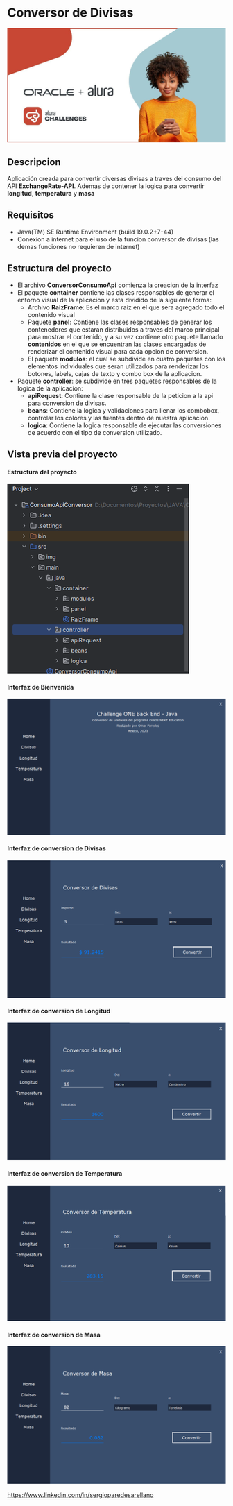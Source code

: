 # Conversor de Divisas
![Challenge Oracle Next Education + Alura Banner](https://raw.githubusercontent.com/EduardoUT/ConversorMoneda-ONE-Alura_Challenge/master/src/Imagenes/challengeImage.jpg)
## Descripcion
Aplicación creada para convertir diversas divisas a traves del consumo del API 
**ExchangeRate-API**. Ademas de contener la logica para convertir **longitud**, **temperatura** y **masa**

## Requisitos
- Java(TM) SE Runtime Environment (build 19.0.2+7-44)
- Conexion a internet para el uso de la funcion conversor de divisas (las demas funciones no requieren de internet)

## Estructura del proyecto
- El archivo **ConversorConsumoApi** comienza la creacion de la interfaz
- El paquete **container** contiene las clases responsables de generar el entorno visual de la aplicacion y esta dividido de la siguiente forma:   
    - Archivo **RaizFrame**: Es el marco raiz en el que sera agregado todo el contenido visual
    - Paquete **panel**: Contiene las clases responsables de generar los contenedores que estaran distribuidos a traves del marco principal para mostrar el contenido, y a su vez contiene otro paquete llamado **contenidos** en el que se encuentran las clases encargadas de renderizar el contenido visual para cada opcion de conversion.
    - El paquete **modulos**: el cual se subdivide en cuatro paquetes con los elementos individuales que seran utilizados para renderizar los botones, labels, cajas de texto y combo box de la aplicacion.
- Paquete **controller**: se subdivide en tres paquetes responsables de la logica de la aplicacion:
    - **apiRequest**: Contiene la clase responsable de la peticion a la api para conversion de divisas.
    - **beans**: Contiene la logica y validaciones para llenar los combobox, controlar los colores y las fuentes dentro de nuestra aplicacion.
    - **logica**: Contiene la logica responsable de ejecutar las conversiones de acuerdo con el tipo de conversion utilizado.

## Vista previa del proyecto

#### Estructura del proyecto
![Vista Previa Estructura Del Proyecto](./src/img/01Estructura_proyecto.png)
#### Interfaz de Bienvenida
![Vista Previa Interfaz Bienvenida](./src/img/02Bienvenida.png)
#### Interfaz de conversion de Divisas
![Vista Previa Interfaz Divisas](./src/img/03Divisas.png)
#### Interfaz de conversion de Longitud
![Vista Previa Interfaz Longitud](./src/img/04Longitud.png)
#### Interfaz de conversion de Temperatura
![Vista Previa Interfaz Temperatura](./src/img/05Temperatura.png)
#### Interfaz de conversion de Masa
![Vista Previa Interfaz Masa](./src/img/06masa.png)

https://www.linkedin.com/in/sergioparedesarellano

